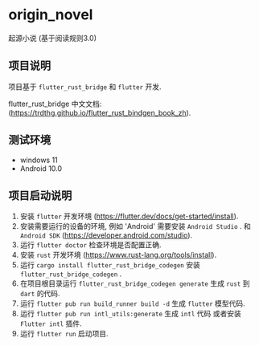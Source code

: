 # origin_novel

起源小说 (基于阅读规则3.0)

## 项目说明

项目基于 `flutter_rust_bridge` 和 `flutter` 开发.

flutter_rust_bridge 中文文档: (https://trdthg.github.io/flutter_rust_bindgen_book_zh).

## 测试环境

- windows 11
- Android 10.0

## 项目启动说明

1. 安装 `flutter` 开发环境 (https://flutter.dev/docs/get-started/install).
2. 安装需要运行的设备的环境, 例如 'Android' 需要安装 `Android Studio` .
   和 `Android SDK` (https://developer.android.com/studio).
3. 运行 `flutter doctor` 检查环境是否配置正确.
4. 安装 `rust` 开发环境 (https://www.rust-lang.org/tools/install).
5. 运行 `cargo install flutter_rust_bridge_codegen` 安装 `flutter_rust_bridge_codegen` .
6. 在项目根目录运行 `flutter_rust_bridge_codegen generate` 生成 `rust` 到 `dart` 的代码.
7. 运行 `flutter pub run build_runner build -d` 生成 `flutter` 模型代码.
8. 运行 `flutter pub run intl_utils:generate` 生成 `intl` 代码 或者安装 `Flutter intl` 插件.
9. 运行 `flutter run` 启动项目.

